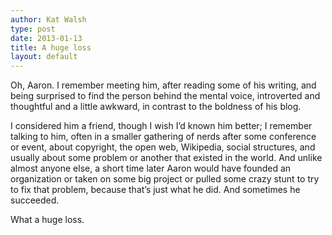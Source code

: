 ```yaml
---
author: Kat Walsh
type: post
date: 2013-01-13
title: A huge loss
layout: default
---
```

Oh, Aaron. I remember meeting him, after reading some of his writing, and being surprised to find the person behind the mental voice, introverted and thoughtful and a little awkward, in contrast to the boldness of his blog.

I considered him a friend, though I wish I’d known him better; I remember talking to him, often in a smaller gathering of nerds after some conference or event, about copyright, the open web, Wikipedia, social structures, and usually about some problem or another that existed in the world. And unlike almost anyone else, a short time later Aaron would have founded an organization or taken on some big project or pulled some crazy stunt to try to fix that problem, because that’s just what he did. And sometimes he succeeded.

What a huge loss.
